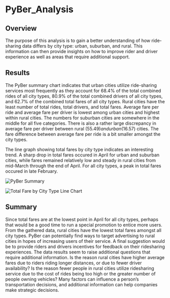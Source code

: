 # PyBer_Analysis

## Overview

The purpose of this analysis is to gain a better understanding of how ride-sharing data differs by city type: urban, suburban, and rural.  This information can then provide insights on how to improve rider and driver experience as well as areas that require additional support.

## Results

The PyBer summary chart indicates that urban cities utilize ride-sharing services most frequently as they account for 68.4% of the total combined rides of all city types, 80.9% of the total combined drivers of all city types, and 62.7% of the combined total fares of all city types.  Rural cities have the least number of total rides, total drivers, and total fares.  Average fare per ride and average fare per driver is lowest among urban cities and highest within rural cities.  The numbers for suburban cities are somewhere in the middle for all five categories. There is also a rather large discrepancy in average fare per driver between rural ($55.49) and urban ($16.57) cities.  The fare difference between average fare per ride is a bit smaller amongst the city types. 

The line graph showing total fares by city type indicates an interesting trend. A sharp drop in total fares occured in April for urban and suburban cities, while fares remained relatively low and steady in rural cities from mid-March through the end of April.  For all city types, a peak in total fares occured in late February.

![PyBer Summary](https://user-images.githubusercontent.com/89353378/137600378-a79f84f2-34fb-44b2-8b74-09b0e880e056.PNG)

![Total Fare by City Type Line Chart](https://user-images.githubusercontent.com/89353378/137600415-dc3516a3-6460-4f2d-90d8-fb1442e7abcb.PNG)


## Summary

Since total fares are at the lowest point in April for all city types, perhaps that would be a good time to run a special promotion to entice more users.  From the gathered data, rural cities have the lowest total fares amongst all city types. PyBer can potentially find ways to target advertising to rural cities in hopes of increasing users of their service. A final suggestion would be to provide riders and drivers incentives for feedback on their ridesharing experiences. The data results seem to raise additional questions that require additional information. Is the reason rural cities have higher average fares due to riders riding longer distances, or due to fewer driver availability?  Is the reason fewer people in rural cities utilize ridesharing service due to the cost of rides being too high or the greater number of people owning vehicles? Many factors can influence a person’s transportation decisions, and additional information can help companies make strategic decisions.

